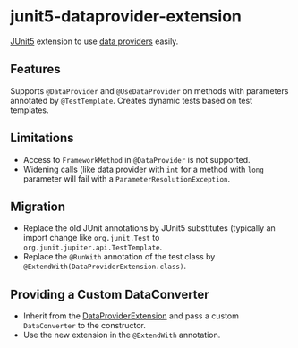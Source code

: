 # junit5-dataprovider-extension

[JUnit5](https://github.com/junit-team/junit5) extension to use [data providers](https://github.com/TNG/junit-dataprovider) easily.


## Features

Supports `@DataProvider` and `@UseDataProvider` on methods with parameters annotated by `@TestTemplate`. Creates dynamic tests based on test templates.


## Limitations

* Access to `FrameworkMethod` in `@DataProvider` is not supported.
* Widening calls (like data provider with `int` for a method with `long` parameter will fail with a `ParameterResolutionException`.


## Migration

* Replace the old JUnit annotations by JUnit5 substitutes (typically an import change like `org.junit.Test` to `org.junit.jupiter.api.TestTemplate`.
* Replace the `@RunWith` annotation of the test class by `@ExtendWith(DataProviderExtension.class)`.


## Providing a Custom DataConverter

* Inherit from the [DataProviderExtension](src/main/java/diergo/junit5/dataprovider/DataProviderExtension.java) and pass a custom `DataConverter` to the constructor.
* Use the new extension in the `@ExtendWith` annotation.
